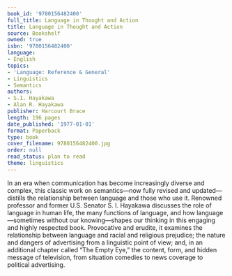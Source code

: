 ```yaml
---
book_id: '9780156482400'
full_title: Language in Thought and Action
title: Language in Thought and Action
source: Bookshelf
owned: true
isbn: '9780156482400'
language:
- English
topics:
- 'Language: Reference & General'
- Linguistics
- Semantics
authors:
- S.I. Hayakawa
- Alan R. Hayakawa
publisher: Harcourt Brace
length: 196 pages
date_published: '1977-01-01'
format: Paperback
type: book
cover_filename: 9780156482400.jpg
order: null
read_status: plan to read
theme: linguistics
---
```

In an era when communication has become increasingly diverse and complex, this classic work on semantics—now fully revised and updated—distills the relationship between language and those who use it.
Renowned professor and former U.S. Senator S. I. Hayakawa discusses the role of language in human life, the many functions of language, and how language—sometimes without our knowing—shapes our thinking in this engaging and highly respected book. Provocative and erudite, it examines the relationship between language and racial and religious prejudice; the nature and dangers of advertising from a linguistic point of view; and, in an additional chapter called “The Empty Eye,” the content, form, and hidden message of television, from situation comedies to news coverage to political advertising.
